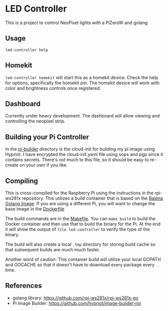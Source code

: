 # LED Controller

This is a project to control NeoPixel lights with a PiZeroW and golang

## Usage

`led-controller help`

## Homekit

`led-controller homekit` will start this as a homekit device. Check the help for options, specifically the homekit pin. The homekit device will work with color and brightness controls once registered.

## Dashboard

Currently under heavy development. The dashboard will allow viewing and controlling the neopixel strip.

## Building your Pi Controller

In the [pi-builder](pi-builder) directory is the cloud-init for building my pi image using Hypriot. I have encrypted the cloud-init.yaml file using sops and pgp since it contains secrets. There's not much to this file, so it should be easy to re-create on your own if you like.

## Compiling

This is cross-compiled for the Raspberry Pi using the instructions in the rpi-ws281x repository. This utilizes a build container that is based on the [Balena Golang Image](https://registry.hub.docker.com/r/balenalib/raspberry-pi-golang). If you are using a different Pi, you will want to change the base image in the [Dockerfile](Dockerfile)

The build commands are in the [Makefile](Makefile). You can `make build` to build the Docker container and then use that to build the binary for the Pi. At the end it will show the output of `file led-controller` to verify the type of the binary.

The build will also create a local `.tmp` directory for storing build cache so that subsequent builds are much much faster.

Another word of caution: This container build will utilize your local GOPATH and GOCACHE so that it doesn't have to download every package every time.

## References

- golang library: https://github.com/rpi-ws281x/rpi-ws281x-go
- Pi Image Builder: https://github.com/hypriot/image-builder-rpi
